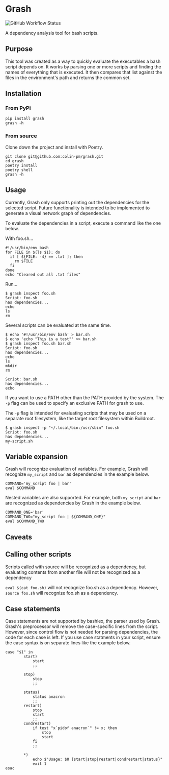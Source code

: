 # Grash

![GitHub Workflow Status](https://img.shields.io/github/workflow/status/colin-pm/grash/Python%20package)


A dependency analysis tool for bash scripts.

## Purpose

This tool was created as a way to quickly evaluate the executables a bash script depends on.  It works by parsing one or more scripts and finding the names of everything that is executed.  It then compares that list against the files in the environment's path and returns the common set.

## Installation

### From PyPi

```shell
pip install grash
grash -h
```

### From source

Clone down the project and install with Poetry.

```shell
git clone git@github.com:colin-pm/grash.git
cd grash
poetry install
poetry shell
grash -h
```

## Usage

Currently, Grash only supports printing out the dependencies for the selected script.  Future functionality is intended to be implemented to generate a visual network graph of dependencies.

To evaluate the dependencies in a script, execute a command like the one below.

With foo.sh...
```shell
#!/usr/bin/env bash
for FILE in $(ls $1); do
  if [ ${FILE: -4} == .txt ]; then
    rm $FILE
  fi
done
echo "Cleared out all .txt files"
```

Run...
```shell
$ grash inspect foo.sh
Script: foo.sh
has dependencies...
echo
ls
rm
```

Several scripts can be evaluated at the same time.

```shell
$ echo '#!/usr/bin/env bash' > bar.sh
$ echo 'echo "This is a test"' >> bar.sh
$ grash inspect foo.sh bar.sh
Script: foo.sh
has dependencies...
echo
ls
mkdir
rm

Script: bar.sh
has dependencies...
echo
```

If you want to use a PATH other than the PATH provided by the system.  The ```-p``` flag can be used to specify an exclusive PATH for grash to use.

The ```-p``` flag is intended for evaluating scripts that may be used on a separate root filesystem, like the target root filesystem within Buildroot.

```shell
$ grash inspect -p "~/.local/bin:/usr/sbin" foo.sh
Script: foo.sh
has dependencies...
my-script.sh
```

## Variable expansion

Grash will recognize evaluation of variables. For example, Grash will recognize ```my_script``` and ```bar``` as dependencies in the example below.
```shell
COMMAND='my_script foo | bar'
eval $COMMAND
```

Nested variables are also supported. For example, both ```my_script``` and ```bar``` are recognized as dependencies by Grash in the example below.
```shell
COMMAND_ONE='bar'
COMMAND_TWO="my_script foo | ${COMMAND_ONE}"
eval $COMMAND_TWO
```

## Caveats

## Calling other scripts

Scripts called with source will be recognized as a dependency, but evaluating contents from another file will not be recognized as a dependency

```eval $(cat foo.sh)``` will not recognize foo.sh as a dependency. However, ```source foo.sh``` will recognize foo.sh as a dependency.

## Case statements

Case statements are not supported by bashlex, the parser used by Grash.  Grash's preprocessor will remove the case-specific lines from the script.  However, since control flow is not needed for parsing dependencies, the code for each case is left.  If you use case statments in your script, ensure the case syntax is on separate lines like the example below.

```shell
case "$1" in
        start)
            start
            ;;
         
        stop)
            stop
            ;;
         
        status)
            status anacron
            ;;
        restart)
            stop
            start
            ;;
        condrestart)
            if test "x`pidof anacron`" != x; then
                stop
                start
            fi
            ;;
         
        *)
            echo $"Usage: $0 {start|stop|restart|condrestart|status}"
            exit 1
esac
```
